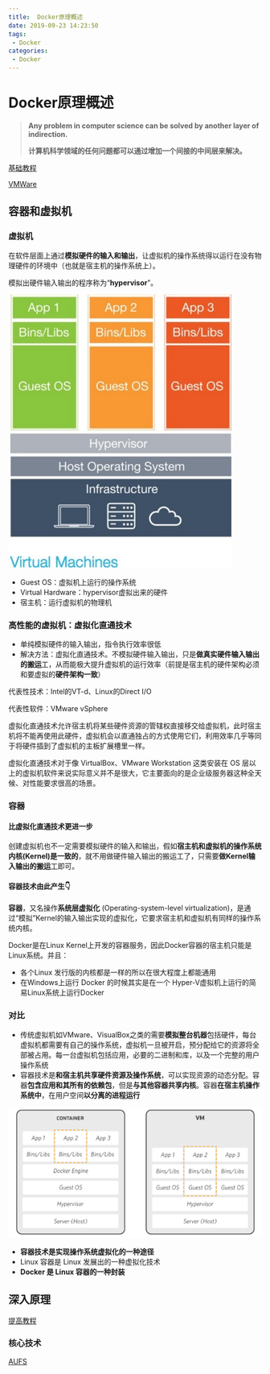 ```yaml
---
title:  Docker原理概述
date: 2019-09-23 14:23:50
tags: 
 - Docker
categories: 
 - Docker
---
```

# Docker原理概述

>**Any problem in computer science can be solved by another layer of indirection.**
>
>**计算机科学领域的任何问题都可以通过增加一个间接的中间层来解决。**

[基础教程](https://zhuanlan.zhihu.com/p/22403015)

[VMWare](https://wenku.baidu.com/view/ef529b470408763231126edb6f1aff00bfd5703e.html)

## 容器和虚拟机

### 虚拟机

在软件层面上通过**模拟硬件的输入和输出**，让虚拟机的操作系统得以运行在没有物理硬件的环境中（也就是宿主机的操作系统上）。

模拟出硬件输入输出的程序称为“**hypervisor**”。

![虚拟机](i/虚拟机架构.png)

* Guest OS：虚拟机上运行的操作系统
* Virtual Hardware：hypervisor虚拟出来的硬件
* 宿主机：运行虚拟机的物理机

### 高性能的虚拟机：虚拟化直通技术

* 单纯模拟硬件的输入输出，指令执行效率很低
* 解决方法：虚拟化直通技术。不模拟硬件输入输出，只是**做真实硬件输入输出的搬运**工，从而能极大提升虚拟机的运行效率（前提是宿主机的硬件架构必须和要虚拟的**硬件架构一致**）

代表性技术：Intel的VT-d、Linux的Direct I/O

代表性软件：VMware vSphere

虚拟化直通技术允许宿主机将某些硬件资源的管辖权直接移交给虚拟机，此时宿主机将不能再使用此硬件，虚拟机会以直通独占的方式使用它们，利用效率几乎等同于将硬件插到了虚拟机的主板扩展槽里一样。

虚拟化直通技术对于像 VirtualBox、VMware Workstation 这类安装在 OS 层以上的虚拟机软件来说实际意义并不是很大，它主要面向的是企业级服务器这种全天候、对性能要求很高的场景。

### 容器

#### 比虚拟化直通技术更进一步

创建虚拟机也不一定需要模拟硬件的输入和输出，假如**宿主机和虚拟机的操作系统内核(Kernel)是一致的**，就不用做硬件输入输出的搬运工了，只需要**做Kernel输入输出的搬运**工即可。

#### 容器技术由此产生👇

**容器**，又名操作**系统层虚拟化** (Operating-system-level virtualization)，是通过“模拟”Kernel的输入输出实现的虚拟化，它要求宿主机和虚拟机有同样的操作系统内核。

Docker是在Linux Kernel上开发的容器服务，因此Docker容器的宿主机只能是Linux系统。并且：

* 各个Linux 发行版的内核都是一样的所以在很大程度上都能通用
* 在Windows上运行 Docker 的时候其实是在一个 Hyper-V虚拟机上运行的简易Linux系统上运行Docker

### 对比

* 传统虚拟机如VMware、VisualBox之类的需要**模拟整台机器**包括硬件，每台虚拟机都需要有自己的操作系统，虚拟机一旦被开启，预分配给它的资源将全部被占用。每一台虚拟机包括应用，必要的二进制和库，以及一个完整的用户操作系统
* 容器技术是**和宿主机共享硬件资源及操作系统**，可以实现资源的动态分配。容器**包含应用和其所有的依赖包**，但是**与其他容器共享内核**。容器**在宿主机操作系统中**，在用户空间**以分离的进程运行**

![对比图](i/容器和虚拟机对比图.png)

* **容器技术是实现操作系统虚拟化的一种途径**
* Linux 容器是 Linux 发展出的一种虚拟化技术
* **Docker 是 Linux 容器的一种封装**

## 深入原理

[提高教程](https://zhuanlan.zhihu.com/p/22382728)

### 核心技术

[AUFS](AUFS.md)
